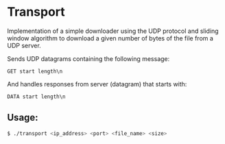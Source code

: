 # Transport

Implementation of a simple downloader using the UDP protocol and sliding window algorithm to download a given number of bytes of the file from a UDP server.

Sends UDP datagrams containing the following message:
```
GET start length\n
```

And handles responses from server (datagram) that starts with:
```
DATA start length\n
```

## Usage:
```bash
$ ./transport <ip_address> <port> <file_name> <size>
```
